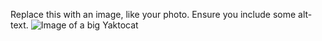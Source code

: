Replace this with an image, like your photo. Ensure you include some alt-text.
![Image of a big Yaktocat](https://octodex.github.com/images/yaktocat.png)
